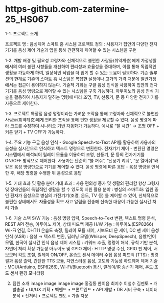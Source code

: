 # https-github.com-zatermine-25_HS067
1-1. 프로젝트 소개

프로젝트 명 : 음성제어 스마트 홈 시스템
프로젝트 정의 : 사용자가 집안의 다양한 전자기기를 음성 제어 기술과 앱을 통해 간편하게 제어할 수 있는 시스템을 구현

1-2. 개발 배경 및 필요성
고령자와 신체적으로 불편한 사람들(취약계층)에게 가정생활에서의 여러 불편 사항들을 개선하여 편리성과 효율성을 증대하며, 이를 통해 독립적인 생활을 가능하게 하여, 일상적인 작업을 더 쉽게 할 수 있는 도움이 필요하다.
기존 솔루션의 한계로 기존의 스마트 홈 시스템은 복잡한 설정이나 고가의 가격 때문에 일반가정에서는 접근이 용이하지 않는다.
기술적 기회는 구글 음성 인식을 사용하여 집안의 전자기기를 음성 명령으로 제어할 수 있는 시스템을 구축 가능하다.
아두이노와 음성 인식 기술을 활용하여 사용자가 말하는 명령에 따라 조명, TV, 선풍기, 문 등 다양한 전자기기를 자동으로 제어한다.

1-3. 프로젝트 특장점
음성 명령이라는 가벼운 조작을 통해 고령자와 신체적으로 불편한 사람들(취약계층)에게 편리한 조작을 통해 편한 생활을 제공할 수 있다.
음성 명령에 따라 코드를 수정하여 시나리오 기반 자동화가 가능하다.
예시로 “잘 시간” → 조명 OFF + 커튼 닫기 + TV OFF가 가능하다.

1-4. 주요 기능
구글 음성 인식 - Google Speech-to-Text API를 활용하여 사용자의 음성을 실시간으로 인식하고 텍스트 명령으로 변환한다.
전자기기 제어 - 변환된 명령은 시스템에서 해석되어 릴레이 모듈을 이용하여 조명, 선풍기, 문 등의 전자기기를 ON/OFF 방식으로 제어한다.
사용자는 단순히 “불 꺼줘”, “선풍기 켜줘”, “문 열어줘”와 같은 음성 명령만으로 기기를 제어할 수 있다.
음성 명령에 따른 응답 - 음성 명령을 인식한 후, 해당 명령을 수행한 뒤 음성으로 응답

1-5. 기대 효과 및 활용 분야
기대 효과 : 사용 편의성 증가 및 생활의 편리함 향상
           고령자 및 장애인들의 독립적인 생활을 할 수 있도록 지원
활용 분야 : 병실의 스마트화: 입원 중인 환자가 음성으로 병실의 가전기기(조명, 온도, TV 등)
           를 제어할 수 있어, 신체적으로 불편한 상태에서도 자율성을 확보
		   사고 알림을 전송해 신속한 대응이 가능한 실시간 처리 기술

1-6. 기술 스택
S/W 기능 : 음성 명령 입력, Speech-to-Text 변환, 텍스트 명령 분석, REST API 전송, 아두이노 제어, 상태 피드백 제공
H/W 기능 : 아두이노(ESP8266) Wi-Fi 연결, DHT11 온습도 측정, 릴레이 모듈 제어, 서보모터 문 제어, DC 팬 제어
음성 인식 (ASR) : 음성 → 텍스트 변환, 딥러닝 모델(Whisper, DeepSpeech), 음향/언어 모델, 한국어 실시간 인식
음성 제어 시스템 : 키워드 추출, 명령어 해석, 규칙 기반 분석, 자연어 처리 확장 가능성
아두이노 및 GPIO 제어 : HTTP 명령 수신, GPIO 핀 제어, 서보모터 각도 조절, 릴레이 ON/OFF, 온습도 센서 데이터 수집
음성 피드백 (TTS) : 명령 결과 음성 출력, 간단한 TTS 모듈, 자연스러운 음성, 고도화 가능성
하드웨어 제어 기술 : MCU(Arduino, ESP8266), Wi-Fi/Bluetooth 통신, 릴레이/IR 송신기 제어, 온도·조도 센서 환경 모니터링

2. 팀원 소개
image	image	image	image
홍길동	한이음	최지수	이철수	김멘토
• 개발총괄
• UI/UX 기획	• 백엔드
• 프론트엔드	• API 개발
• DB 서버 구축	• 데이터 분석
• 전처리	• 프로젝트 멘토
• 기술 자문
